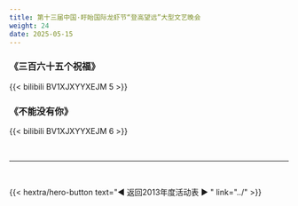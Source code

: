 ```yaml
---
title: 第十三届中国·盱眙国际龙虾节“登高望远”大型文艺晚会
weight: 24
date: 2025-05-15
---
```


### 《三百六十五个祝福》

{{< bilibili BV1XJXYYXEJM 5 >}}


### 《不能没有你》

{{< bilibili BV1XJXYYXEJM 6 >}}

<br>
<hr>
<br>

{{< hextra/hero-button text="◀ 返回2013年度活动表 ▶ " link="../" >}}
